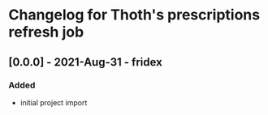 # Changelog for Thoth's prescriptions refresh job

## [0.0.0] - 2021-Aug-31 - fridex

### Added

* initial project import
